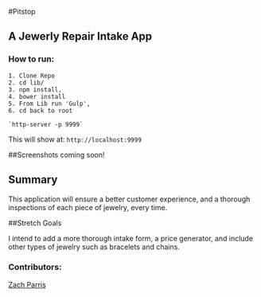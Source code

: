 #Pitstop

## A Jewerly Repair Intake App


### How to run:

```
1. Clone Repo
2. cd lib/
3. npm install,
4. bower install
5. From Lib run 'Gulp',
6. cd back to root

`http-server -p 9999`

```

This will show at:
`http://localhost:9999`

##Screenshots coming soon!


## Summary

This application will ensure a better customer experience, and a thorough inspections of each piece of jewelry, every time.

##Stretch Goals

I intend to add a more thorough intake form, a price generator, and include other types of jewelry such as bracelets and chains.


### Contributors:
[Zach Parris](https://github.com/ZachParris)
